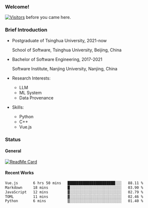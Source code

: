 ### Welcome!

[![Visitors](https://visitor-badge.laobi.icu/badge?page_id=HermitSun.HermitSun)]() before you came here.

### Brief Introduction

- Postgraduate of Tsinghua University, 2021-now
  
  School of Software, Tsinghua University, Beijing, China

- Bachelor of Software Engineering, 2017-2021
  
  Software Institute, Nanjing University, Nanjing, China

- Research Interests:
  - LLM
  - ML System
  - Data Provenance

- Skills:
  - Python
  - C++
  - Vue.js

### Status

#### General

[![ReadMe Card](https://github-readme-stats.hermitsun.vercel.app/api?username=HermitSun&count_private=true&show_icons=true)]()

#### Recent Works

<!--START_SECTION:waka-->

```txt
Vue.js       6 hrs 50 mins   ██████████████████████░░░   88.11 %
Markdown     18 mins         █░░░░░░░░░░░░░░░░░░░░░░░░   03.90 %
JavaScript   12 mins         ▓░░░░░░░░░░░░░░░░░░░░░░░░   02.79 %
TOML         11 mins         ▓░░░░░░░░░░░░░░░░░░░░░░░░   02.46 %
Python       6 mins          ▒░░░░░░░░░░░░░░░░░░░░░░░░   01.40 %
```

<!--END_SECTION:waka-->
